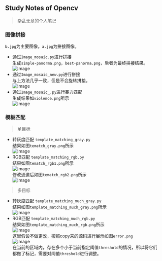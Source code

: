 ## Study Notes of Opencv
>杂乱无章的个人笔记  

### 图像拼接
`b.jpg`为主要图像，`a.jpg`为拼接图像。  
- 通过`Image_mosaic.py`进行拼接  
生成`simple-panorma.png`，`best-panorma.png`，后者为最终拼接结果。  
![image](./best-panorma.png)  
- 通过`Image_mosaic_new.py`进行拼接  
与上方法几乎一致，但是不会旋转拼接。  
![image](./new.png)  
- 通过`Image_mosaic_.py`进行暴力匹配  
生成结果如`violence.png`所示  
![image](./violence.png)  
### 模板匹配
>单目标

- 转灰度匹配
`template_matching_gray.py`  
结果如图`tematch_gray.png`所示  
![image](./tematch_gray.png)  
- RGB匹配
`template_matching_rgb.py`  
结果如图`tematch_rgb1.png`所示  
![image](./tematch_rgb1.png)  
修改通道后如图`tematch_rgb2.png`所示  
![image](./tematch_rgb2.png) 
>多目标

- 转灰度匹配
`template_matching_much_gray.py`  
结果如图`template_matching_much_gray.png`所示  
![image](./template_matching_much_gray.png)  
- RGB匹配
`template_matching_much_rgb.py`  
结果如图`template_matching_much_rgb.png`所示  
![image](./template_matching_much_rgb.png)  
这里假设不做更改，按照copy来的源码进行展示如图`error.png`  
![image](./error.png)  
在当前的区域内，存在多个小于当前指定阈值`threshold`的情况，所以将它们都做了标记，需要对阈值`threshold`进行调整。  